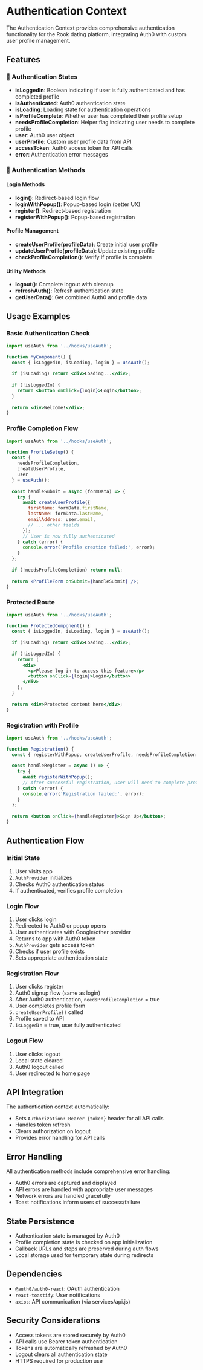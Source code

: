 # Authentication Context

The Authentication Context provides comprehensive authentication functionality for the Rook dating platform, integrating Auth0 with custom user profile management.

## Features

### 🔐 Authentication States
- **isLoggedIn**: Boolean indicating if user is fully authenticated and has completed profile
- **isAuthenticated**: Auth0 authentication state
- **isLoading**: Loading state for authentication operations
- **isProfileComplete**: Whether user has completed their profile setup
- **needsProfileCompletion**: Helper flag indicating user needs to complete profile
- **user**: Auth0 user object
- **userProfile**: Custom user profile data from API
- **accessToken**: Auth0 access token for API calls
- **error**: Authentication error messages

### 🚀 Authentication Methods

#### Login Methods
- **login()**: Redirect-based login flow
- **loginWithPopup()**: Popup-based login (better UX)
- **register()**: Redirect-based registration
- **registerWithPopup()**: Popup-based registration

#### Profile Management
- **createUserProfile(profileData)**: Create initial user profile
- **updateUserProfile(profileData)**: Update existing profile
- **checkProfileCompletion()**: Verify if profile is complete

#### Utility Methods
- **logout()**: Complete logout with cleanup
- **refreshAuth()**: Refresh authentication state
- **getUserData()**: Get combined Auth0 and profile data

## Usage Examples

### Basic Authentication Check
```jsx
import useAuth from '../hooks/useAuth';

function MyComponent() {
  const { isLoggedIn, isLoading, login } = useAuth();
  
  if (isLoading) return <div>Loading...</div>;
  
  if (!isLoggedIn) {
    return <button onClick={login}>Login</button>;
  }
  
  return <div>Welcome!</div>;
}
```

### Profile Completion Flow
```jsx
import useAuth from '../hooks/useAuth';

function ProfileSetup() {
  const { 
    needsProfileCompletion, 
    createUserProfile, 
    user 
  } = useAuth();
  
  const handleSubmit = async (formData) => {
    try {
      await createUserProfile({
        firstName: formData.firstName,
        lastName: formData.lastName,
        emailAddress: user.email,
        // ... other fields
      });
      // User is now fully authenticated
    } catch (error) {
      console.error('Profile creation failed:', error);
    }
  };
  
  if (!needsProfileCompletion) return null;
  
  return <ProfileForm onSubmit={handleSubmit} />;
}
```

### Protected Route
```jsx
import useAuth from '../hooks/useAuth';

function ProtectedComponent() {
  const { isLoggedIn, isLoading, login } = useAuth();
  
  if (isLoading) return <div>Loading...</div>;
  
  if (!isLoggedIn) {
    return (
      <div>
        <p>Please log in to access this feature</p>
        <button onClick={login}>Login</button>
      </div>
    );
  }
  
  return <div>Protected content here</div>;
}
```

### Registration with Profile
```jsx
import useAuth from '../hooks/useAuth';

function Registration() {
  const { registerWithPopup, createUserProfile, needsProfileCompletion } = useAuth();
  
  const handleRegister = async () => {
    try {
      await registerWithPopup();
      // After successful registration, user will need to complete profile
    } catch (error) {
      console.error('Registration failed:', error);
    }
  };
  
  return <button onClick={handleRegister}>Sign Up</button>;
}
```

## Authentication Flow

### Initial State
1. User visits app
2. `AuthProvider` initializes
3. Checks Auth0 authentication status
4. If authenticated, verifies profile completion

### Login Flow
1. User clicks login
2. Redirected to Auth0 or popup opens
3. User authenticates with Google/other provider
4. Returns to app with Auth0 token
5. `AuthProvider` gets access token
6. Checks if user profile exists
7. Sets appropriate authentication state

### Registration Flow
1. User clicks register
2. Auth0 signup flow (same as login)
3. After Auth0 authentication, `needsProfileCompletion` = true
4. User completes profile form
5. `createUserProfile()` called
6. Profile saved to API
7. `isLoggedIn` = true, user fully authenticated

### Logout Flow
1. User clicks logout
2. Local state cleared
3. Auth0 logout called
4. User redirected to home page

## API Integration

The authentication context automatically:
- Sets `Authorization: Bearer {token}` header for all API calls
- Handles token refresh
- Clears authorization on logout
- Provides error handling for API calls

## Error Handling

All authentication methods include comprehensive error handling:
- Auth0 errors are captured and displayed
- API errors are handled with appropriate user messages
- Network errors are handled gracefully
- Toast notifications inform users of success/failure

## State Persistence

- Authentication state is managed by Auth0
- Profile completion state is checked on app initialization
- Callback URLs and steps are preserved during auth flows
- Local storage used for temporary state during redirects

## Dependencies

- `@auth0/auth0-react`: OAuth authentication
- `react-toastify`: User notifications
- `axios`: API communication (via services/api.js)

## Security Considerations

- Access tokens are stored securely by Auth0
- API calls use Bearer token authentication
- Tokens are automatically refreshed by Auth0
- Logout clears all authentication state
- HTTPS required for production use
